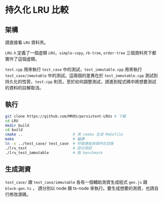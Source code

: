 # 持久化 LRU 比較

## 架構
請直接看 `LRU` 資料夾。

`LRU.h` 定義了一個虛類 `LRU`，`simple-copy`, `rb-tree`, `order-tree` 三個資料夾下都實作了這個虛類。

`test.cpp` 用來執行 `test_case` 中的測試，`test_immutable.cpp` 用來執行 `test_case/immutable` 中的測試。這兩個的差異在於 `test_immutable.cpp` 測試到持久化的性質，`test.cpp` 則否。至於如何調整測試，請進到程式碼中將想要測試的資料的註解取消。

## 執行

``` bash
git clone https://github.com/MROS/persistent-LRUs # 下載
cd LRU
mkdir build
cd build
cmake ..                       # 用 cmake 生成 Makefile
make                           # 編譯
ln -s ../test_case/ test_case  # 符號連結測資所在目錄
./lru_test                     # 部分測試
./lru_test_immutable           # 跑 benchmark
```

## 生成測資

`test_case/` 跟 `test_case/immutable` 各有一個輔助測資生成程式 `gen.js` 跟 `block-gen.ts` ，
請分別以 node 跟 ts-node 來執行。要生成想要的測資，也請自行修改源碼。